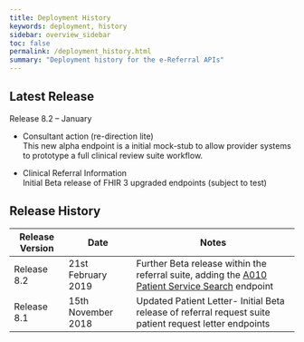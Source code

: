 ```yaml
---
title: Deployment History
keywords: deployment, history
sidebar: overview_sidebar
toc: false
permalink: /deployment_history.html
summary: "Deployment history for the e-Referral APIs"
---
```


## Latest Release
Release 8.2 – January
  - Consultant action (re-direction lite)  
    This new alpha endpoint is a initial mock-stub to allow provider systems to prototype a full clinical review suite workflow.

  - Clinical Referral Information  
    Initial Beta release of FHIR 3 upgraded endpoints (subject to test)

## Release History

| Release Version | Date | Notes |
| --------------- | ---- | ----- |
| Release 8.2 | 21st February 2019 | Further Beta release within the referral suite, adding the [A010 Patient Service Search](explore_endpoint_a010.html) endpoint |
| Release 8.1 | 15th November 2018 | Updated Patient Letter-  Initial Beta release of referral request suite patient request letter endpoints |
